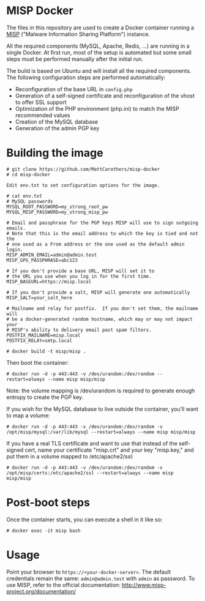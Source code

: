 MISP Docker
===========

The files in this repository are used to create a Docker container running a [MISP](http://www.misp-project.org) ("Malware Information Sharing Platform") instance.

All the required components (MySQL, Apache, Redis, ...) are running in a single Docker. At first run, most of the setup is automated but some small steps must be performed manually after the initial run.

The build is based on Ubuntu and will install all the required components. The following configuration steps are performed automatically:
* Reconfiguration of the base URL in `config.php`
* Generation of a self-signed certificate and reconfiguration of the vhost to offer SSL support
* Optimization of the PHP environment (php.ini) to match the MISP recommended values
* Creation of the MySQL database
* Generation of the admin PGP key

# Building the image

```
# git clone https://github.com/MattCarothers/misp-docker
# cd misp-docker

Edit env.txt to set configuration options for the image.

# cat env.txt
# MySQL passwords
MYSQL_ROOT_PASSWORD=my_strong_root_pw
MYSQL_MISP_PASSWORD=my_strong_misp_pw

# Email and passphrase for the PGP keys MISP will use to sign outgoing emails.
# Note that this is the email address to which the key is tied and not the
# one used as a From address or the one used as the default admin login.
MISP_ADMIN_EMAIL=admin@admin.test
MISP_GPG_PASSPHRASE=abc123

# If you don't provide a base URL, MISP will set it to
# the URL you use when you log in for the first time.
MISP_BASEURL=https://misp.local

# If you don't provide a salt, MISP will generate one automatically
MISP_SALT=your_salt_here

# Mailname and relay for postfix.  If you don't set them, the mailname will
# be a docker-generated random hostname, which may or may not impact your
# MISP's ability to delivery email past spam filters.
POSTFIX_MAILNAME=misp.local
POSTFIX_RELAY=smtp.local

# docker build -t misp/misp .
```

Then boot the container:
```
# docker run -d -p 443:443 -v /dev/urandom:/dev/random --restart=always --name misp misp/misp
```

Note: the volume mapping is /dev/urandom is required to generate enough entropy to create the PGP key.

If you wish for the MySQL database to live outside the container, you'll want to map a volume:
```
# docker run -d -p 443:443 -v /dev/urandom:/dev/random -v /opt/misp/mysql:/var/lib/mysql --restart=always --name misp misp/misp
```

If you have a real TLS certificate and want to use that instead of the self-signed cert, name your certificate "misp.crt" and your key "misp.key," and put them in a volume mapped to /etc/apache2/ssl:
```
# docker run -d -p 443:443 -v /dev/urandom:/dev/random -v /opt/misp/certs:/etc/apache2/ssl --restart=always --name misp misp/misp
```

# Post-boot steps

Once the container starts, you can execute a shell in it like so:
```
# docker exec -it misp bash
```

# Usage

Point your browser to `https://<your-docker-server>`. The default credentials remain the same:  `admin@admin.test` with `admin` as password.
To use MISP, refer to the official documentation: http://www.misp-project.org/documentation/

